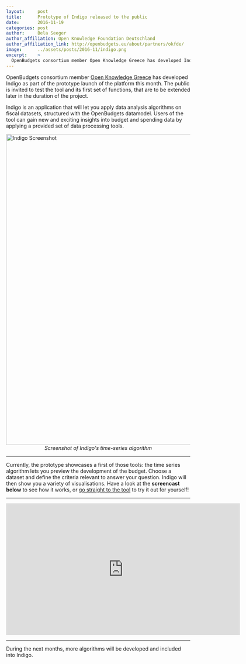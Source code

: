 ```yaml
---
layout:     post
title:      Prototype of Indigo released to the public
date:       2016-11-19
categories: post
author:     Bela Seeger
author_affiliation: Open Knowledge Foundation Deutschland
author_affiliation_link: http://openbudgets.eu/about/partners/okfde/
image:      ../assets/posts/2016-11/indigo.png
excerpt:    >
  OpenBudgets consortium member Open Knowledge Greece has developed Indigo as part of the is prototype launch of the platform this month. The public is invited to test the tool and its first set of functions, that are to be extended later in the duration of the project. 
---
```


OpenBudgets consortium member [Open Knowledge Greece](http://okfn.gr/) has developed Indigo as part of the prototype launch of the platform this month. The public is invited to test the tool and its first set of functions, that are to be extended later in the duration of the project. 

Indigo is an application that will let you apply data analysis algorithms on fiscal datasets, structured with the OpenBudgets datamodel. Users of the tool can gain new and exciting insights into budget and spending data by applying a provided set of data processing tools. 


<img alt="Indigo Screenshot" src="{{site.baseurl}}/assets/posts/2016-11/indigo2.png" width="850"/>

<center><i>Screenshot of Indigo's time-series algorithm</i></center>

---

Currently, the prototype showcases a first of those tools: the time series algorithm lets you preview the development of the budget. Choose a dataset and define the criteria relevant to answer your question. Indigo will then show you a variety of visualisations. Have a look at the **screencast below** to see how it works, or [go straight to the tool](http://eis-openbudgets.iais.fraunhofer.de/indigo/) to try it out for yourself!

---

<center><iframe width="640" height="360" src="https://www.youtube.com/embed/s2JzqX7c5WU" frameborder="0" allowfullscreen></iframe></center>

---

During the next months, more algorithms will be developed and included into Indigo.
